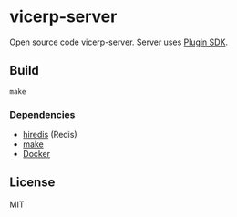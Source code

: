 # vicerp-server
Open source code vicerp-server. Server uses [Plugin SDK](https://forum.vc-mp.org/?topic=13.0).

## Build
    make

### Dependencies
* [hiredis](https://redis.io/) (Redis)
* [make](https://www.gnu.org/software/make/)
* [Docker](https://www.docker.com/)

## License
MIT
